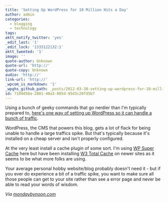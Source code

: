 ```yaml
---
title: 'Setting Up WordPress for 10 Million Hits a Day'
author: admin
categories:
  - blogging
  - technology
tags: 
aktt_notify_twitter: 'yes'
_edit_last: '1'
_edit_lock: '1333122132:1'
aktt_tweeted: '1'
image: ''
quote-author: Unknown
quote-url: 'http://'
quote-copy: Unknown
audio: 'http://'
link-url: 'http://'
_wpcom_is_markdown: '1'
_wpghs_github_path: _posts/2012-03-30-setting-up-wordpress-for-10-million-hits-a-day.md
id: 7109d50a-2801-40a3-805d-95d3c20fd5b7
---
```

<p>Using a bunch of geeky commands that go nerdier than I'm typically prepared to, <a href="http://www.ewanleith.com/blog/900/10-million-hits-a-day-with-wordpress-using-a-15-server">here's one way of setting up WordPress so it can handle a bunch of traffic</a>.</p>
<p>WordPress, the CMS that powers this blog, gets a lot of flack for being unable to handle a large traffics spike. But that's typically because it's installed on a cheap server and isn't properly configured.</p>
<p>At the very least install a cache plugin of some sort. I'm using <a href="http://ocaoimh.ie/wp-super-cache/">WP Super Cache</a> here but have been installing <a href="http://wordpress.org/extend/plugins/w3-total-cache/">W3 Total Cache</a> on newer sites as it seems to be what more folks are using.</p>
<p>Your average personal hobby website/blog probably doesn't need it - but if you ever do experience a bit of a traffic spike, you want to make sure all those people can get to your site rather than see a error page and never be able to read your words of wisdom.</p>
<p><em>Via <a href="http://mondaybynoon.com/20120330/10-million-hits-a-day-with-wordpress-using-a-15-server/">mondaybynoon.com</a></em></p>
